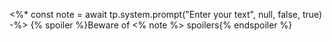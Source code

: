 <%* const note = await tp.system.prompt("Enter your text", null, false, true) -%>
{% spoiler %}Beware of <% note %> spoilers{% endspoiler %}
